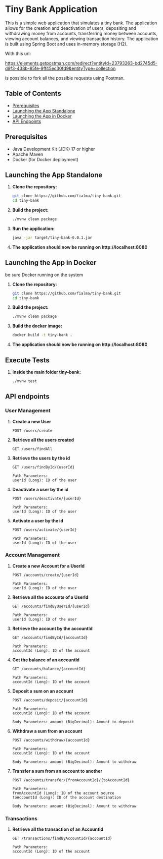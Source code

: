 # Tiny Bank Application

This is a simple web application that simulates a tiny bank. The application allows for the creation and deactivation of users, depositing and withdrawing money from accounts, transferring money between accounts, viewing account balances, and viewing transaction history. The application is built using Spring Boot and uses in-memory storage (H2).

With this url:

https://elements.getpostman.com/redirect?entityId=23793263-bd2745d5-d9f3-438b-85fe-9ff45ec30fd9&entityType=collection

is possible to fork all the possible requests using Postman.

## Table of Contents

- [Prerequisites](#prerequisites)
- [Launching the App Standalone](#launching-the-app-standalone)
- [Launching the App in Docker](#launching-the-app-in-docker)
- [API Endpoints](#api-endpoints)

## Prerequisites

- Java Development Kit (JDK) 17 or higher
- Apache Maven
- Docker (for Docker deployment)

## Launching the App Standalone

1. **Clone the repository:**
   ```bash
   git clone https://github.com/fialma/tiny-bank.git
   cd tiny-bank
   ```
2. **Build the project:**
   ```bash
   ./mvnw clean package
   ```
3. **Run the application:**
   ```bash
   java -jar target/tiny-bank-0.0.1.jar
   ```
4. **The application should now be running on http://localhost:8080**

## Launching the App in Docker
be sure Docker running on the system

1. **Clone the repository:**
   ```bash
   git clone https://github.com/fialma/tiny-bank.git
   cd tiny-bank
   ```
2. **Build the project:**
   ```bash
   ./mvnw clean package
   ```
3. **Build the docker image:**
   ```bash
   docker build -t tiny-bank . 
   ```
4. **The application should now be running on http://localhost:8080**

## Execute Tests
1. **Inside the main folder tiny-bank:**
   ```bash
   ./mvnw test
   ```
   
## API endpoints
### User Management
1. **Create a new User**
   ```http 
   POST /users/create
   ```
2. **Retrieve all the users created**
   ```http 
   GET /users/findAll
   ```
3. **Retrieve the users by the id**
   ```http 
   GET /users/findById/{userId}
   
   Path Parameters:
   userId (Long): ID of the user
   ```
4. **Deactivate a user by the id**
   ```http 
   POST /users/deactivate/{userId}
   
   Path Parameters:
   userId (Long): ID of the user
   ```
5. **Activate a user by the id**
   ```http 
   POST /users/activate/{userId}
   
   Path Parameters:
   userId (Long): ID of the user
   ```
### Account Management
1. **Create a new Account for a UserId**
   ```http 
   POST /accounts/create/{userId}
   
   Path Parameters:
   userId (Long): ID of the user
   ```
2. **Retrieve all the accounts of a UserId**
   ```http 
   GET /accounts/findByUserId/{userId}
   
   Path Parameters:
   userId (Long): ID of the user
   ```
3. **Retrieve the account by the accountId**
   ```http 
   GET /accounts/findById/{accountId}
   
   Path Parameters:
   accountId (Long): ID of the account
   ```
4. **Get the balance of an accountId**
   ```http 
   GET /accounts/balance/{accountId}
   
   Path Parameters:
   accountId (Long): ID of the account
   ```
5. **Deposit a sum on an account**
   ```http 
   POST /accounts/deposit/{accountId}
   
   Path Parameters:
   accountId (Long): ID of the account
   
   Body Parameters: amount (BigDecimal): Amount to deposit
   ```
6. **Withdraw a sum from an account**
   ```http 
   POST /accounts/withdraw/{accountId}
   
   Path Parameters:
   accountId (Long): ID of the account
   
   Body Parameters: amount (BigDecimal): Amount to withdraw
   ```

7. **Transfer a sum from an account to another**
   ```http 
   POST /accounts/transfer/{fromAccountId}/{toAccountId}
   
   Path Parameters:
   fromAccountId (Long): ID of the account source 
   toAccountId (Long): ID of the account destination 
   
   Body Parameters: amount (BigDecimal): Amount to withdraw
   ```
### Transactions
1. **Retrieve all the transaction of an AccountId**
   ```http 
   GET /transactions/findByAccountId/{accountId}
   
   Path Parameters:
   accountId (Long): ID of the account
   ```